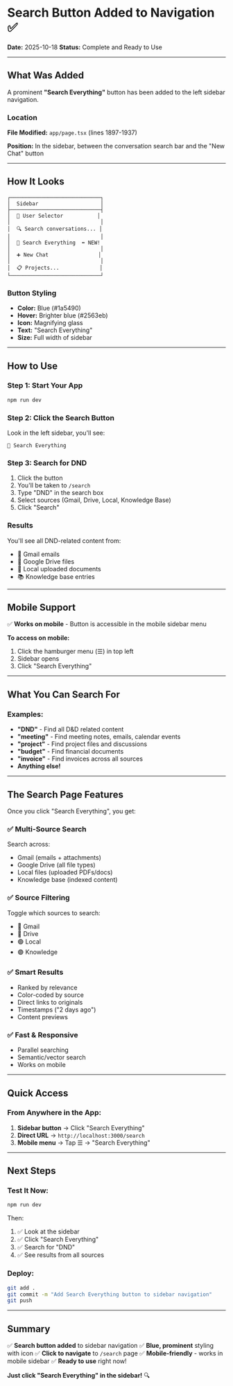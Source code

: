 # Search Button Added to Navigation ✅

**Date:** 2025-10-18
**Status:** Complete and Ready to Use

---

## What Was Added

A prominent **"Search Everything"** button has been added to the left sidebar navigation.

### Location
**File Modified:** `app/page.tsx` (lines 1897-1937)

**Position:** In the sidebar, between the conversation search bar and the "New Chat" button

---

## How It Looks

```
┌─────────────────────────────┐
│  Sidebar                    │
├─────────────────────────────┤
│  👤 User Selector           │
│                             │
│  🔍 Search conversations... │
│                             │
│  🔎 Search Everything  ⬅️ NEW!
│                             │
│  ➕ New Chat                │
│                             │
│  📋 Projects...             │
└─────────────────────────────┘
```

### Button Styling
- **Color:** Blue (#1a5490)
- **Hover:** Brighter blue (#2563eb)
- **Icon:** Magnifying glass
- **Text:** "Search Everything"
- **Size:** Full width of sidebar

---

## How to Use

### Step 1: Start Your App
```bash
npm run dev
```

### Step 2: Click the Search Button
Look in the left sidebar, you'll see:

```
🔎 Search Everything
```

### Step 3: Search for DND
1. Click the button
2. You'll be taken to `/search`
3. Type "DND" in the search box
4. Select sources (Gmail, Drive, Local, Knowledge Base)
5. Click "Search"

### Results
You'll see all DND-related content from:
- 📧 Gmail emails
- 📁 Google Drive files
- 📄 Local uploaded documents
- 📚 Knowledge base entries

---

## Mobile Support

✅ **Works on mobile** - Button is accessible in the mobile sidebar menu

**To access on mobile:**
1. Click the hamburger menu (☰) in top left
2. Sidebar opens
3. Click "Search Everything"

---

## What You Can Search For

### Examples:
- **"DND"** - Find all D&D related content
- **"meeting"** - Find meeting notes, emails, calendar events
- **"project"** - Find project files and discussions
- **"budget"** - Find financial documents
- **"invoice"** - Find invoices across all sources
- **Anything else!**

---

## The Search Page Features

Once you click "Search Everything", you get:

### ✅ Multi-Source Search
Search across:
- Gmail (emails + attachments)
- Google Drive (all file types)
- Local files (uploaded PDFs/docs)
- Knowledge base (indexed content)

### ✅ Source Filtering
Toggle which sources to search:
- 🔴 Gmail
- 🔵 Drive
- 🟢 Local
- 🟣 Knowledge

### ✅ Smart Results
- Ranked by relevance
- Color-coded by source
- Direct links to originals
- Timestamps ("2 days ago")
- Content previews

### ✅ Fast & Responsive
- Parallel searching
- Semantic/vector search
- Works on mobile

---

## Quick Access

### From Anywhere in the App:
1. **Sidebar button** → Click "Search Everything"
2. **Direct URL** → `http://localhost:3000/search`
3. **Mobile menu** → Tap ☰ → "Search Everything"

---

## Next Steps

### Test It Now:
```bash
npm run dev
```

Then:
1. ✅ Look at the sidebar
2. ✅ Click "Search Everything"
3. ✅ Search for "DND"
4. ✅ See results from all sources

### Deploy:
```bash
git add .
git commit -m "Add Search Everything button to sidebar navigation"
git push
```

---

## Summary

✅ **Search button added** to sidebar navigation
✅ **Blue, prominent** styling with icon
✅ **Click to navigate** to `/search` page
✅ **Mobile-friendly** - works in mobile sidebar
✅ **Ready to use** right now!

**Just click "Search Everything" in the sidebar!** 🔍
